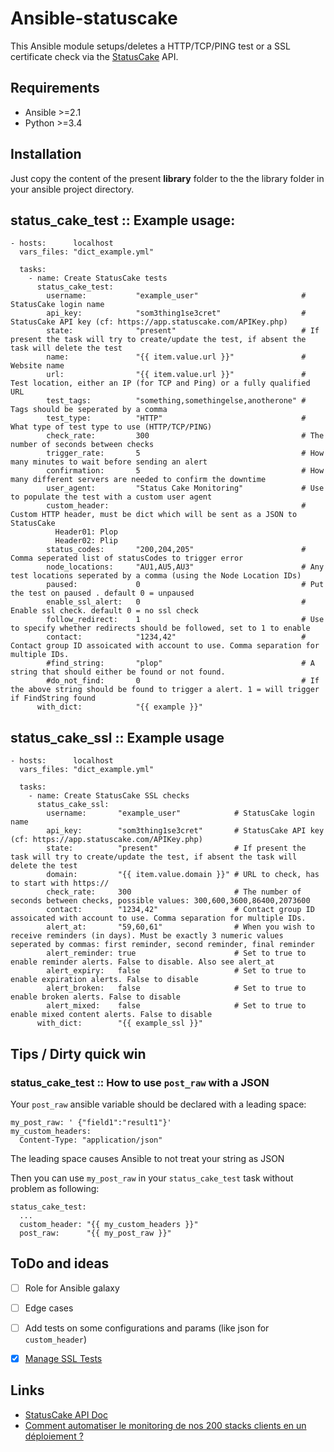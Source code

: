 # Ansible-statuscake

This Ansible module setups/deletes a HTTP/TCP/PING test or a SSL certificate check via the [StatusCake](https://www.statuscake.com) API.

## Requirements

* Ansible >=2.1
* Python >=3.4

## Installation

Just copy the content of the present **library** folder to the the library folder in your ansible project directory.

## status_cake_test :: Example usage:

```
- hosts:      localhost
  vars_files: "dict_example.yml"

  tasks:
    - name: Create StatusCake tests
      status_cake_test:
        username:           "example_user"                       # StatusCake login name
        api_key:            "som3thing1se3cret"                  # StatusCake API key (cf: https://app.statuscake.com/APIKey.php)
        state:              "present"                            # If present the task will try to create/update the test, if absent the task will delete the test
        name:               "{{ item.value.url }}"               # Website name
        url:                "{{ item.value.url }}"               # Test location, either an IP (for TCP and Ping) or a fully qualified URL
        test_tags:          "something,somethingelse,anotherone" # Tags should be seperated by a comma
        test_type:          "HTTP"                               # What type of test type to use (HTTP/TCP/PING)
        check_rate:         300                                  # The number of seconds between checks
        trigger_rate:       5                                    # How many minutes to wait before sending an alert
        confirmation:       5                                    # How many different servers are needed to confirm the downtime
        user_agent:         "Status Cake Monitoring"             # Use to populate the test with a custom user agent
        custom_header:                                           # Custom HTTP header, must be dict which will be sent as a JSON to StatusCake
          Header01: Plop
          Header02: Plip
        status_codes:       "200,204,205"                        # Comma seperated list of statusCodes to trigger error
        node_locations:     "AU1,AU5,AU3"                        # Any test locations seperated by a comma (using the Node Location IDs)
        paused:             0                                    # Put the test on paused . default 0 = unpaused
        enable_ssl_alert:   0                                    # Enable ssl check. default 0 = no ssl check
        follow_redirect:    1                                    # Use to specify whether redirects should be followed, set to 1 to enable
        contact:            "1234,42"                            # Contact group ID assoicated with account to use. Comma separation for multiple IDs.
        #find_string:       "plop"                               # A string that should either be found or not found.
        #do_not_find:       0                                    # If the above string should be found to trigger a alert. 1 = will trigger if FindString found
      with_dict:            "{{ example }}"
```

## status_cake_ssl :: Example usage

```
- hosts:      localhost
  vars_files: "dict_example.yml"

  tasks:
    - name: Create StatusCake SSL checks
      status_cake_ssl:
        username:       "example_user"            # StatusCake login name
        api_key:        "som3thing1se3cret"       # StatusCake API key (cf: https://app.statuscake.com/APIKey.php)
        state:          "present"                 # If present the task will try to create/update the test, if absent the task will delete the test
        domain:         "{{ item.value.domain }}" # URL to check, has to start with https://
        check_rate:     300                       # The number of seconds between checks, possible values: 300,600,3600,86400,2073600
        contact:        "1234,42"                 # Contact group ID assoicated with account to use. Comma separation for multiple IDs.
        alert_at:       "59,60,61"                # When you wish to receive reminders (in days). Must be exactly 3 numeric values seperated by commas: first reminder, second reminder, final reminder
        alert_reminder: true                      # Set to true to enable reminder alerts. False to disable. Also see alert_at
        alert_expiry:   false                     # Set to true to enable expiration alerts. False to disable
        alert_broken:   false                     # Set to true to enable broken alerts. False to disable
        alert_mixed:    false                     # Set to true to enable mixed content alerts. False to disable
      with_dict:        "{{ example_ssl }}"
```


## Tips / Dirty quick win

### status_cake_test :: How to use `post_raw` with a JSON

Your `post_raw` ansible variable should be declared with a leading space:

```
my_post_raw: ' {"field1":"result1"}'
my_custom_headers:
  Content-Type: "application/json"
```

The leading space causes Ansible to not treat your string as JSON

Then you can use `my_post_raw` in your `status_cake_test` task without problem as following:

```
status_cake_test:
  ...
  custom_header: "{{ my_custom_headers }}"
  post_raw:      "{{ my_post_raw }}"
```


## ToDo and ideas

- [ ] Role for Ansible galaxy
- [ ] Edge cases
- [ ] Add tests on some configurations and params (like json for `custom_header`)
- [x] [Manage SSL Tests](https://github.com/labynocle/ansible-statuscake/issues/5)


## Links

* [StatusCake API Doc](https://www.statuscake.com/api/Tests/Updating%20Inserting%20and%20Deleting%20Tests.md)
* [Comment automatiser le monitoring de nos 200 stacks clients en un déploiement ?](https://toucantoco.com/en/tech-blog/tech/ansible_monitoring)

